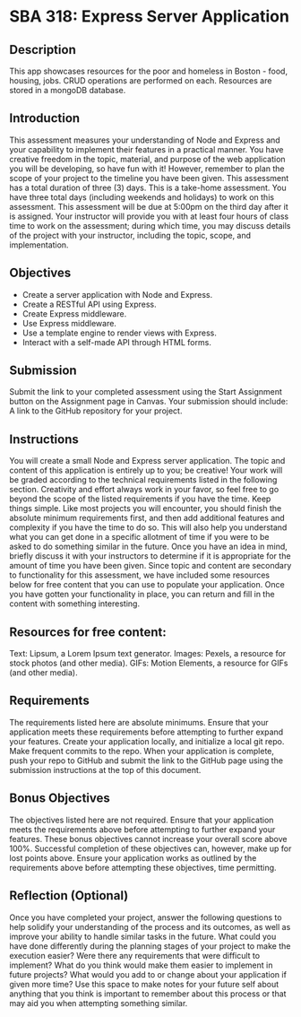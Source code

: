 # SBA 318: Express Server Application

## Description
This app showcases resources for the poor and homeless in Boston - food, housing, jobs.  CRUD operations are performed on each.  Resources are stored in a mongoDB database.
## Introduction
This assessment measures your understanding of Node and Express and your capability to implement their features in a practical manner. You have creative freedom in the topic, material, and purpose of the web application you will be developing, so have fun with it! However, remember to plan the scope of your project to the timeline you have been given.
This assessment has a total duration of three (3) days. This is a take-home assessment.
You have three total days (including weekends and holidays) to work on this assessment. This assessment will be due at 5:00pm on the third day after it is assigned. Your instructor will provide you with at least four hours of class time to work on the assessment; during which time, you may discuss details of the project with your instructor, including the topic, scope, and implementation.

## Objectives
- Create a server application with Node and Express.
- Create a RESTful API using Express.
- Create Express middleware.
- Use Express middleware.
- Use a template engine to render views with Express.
- Interact with a self-made API through HTML forms.

## Submission
Submit the link to your completed assessment using the Start Assignment button on the Assignment page in Canvas.
Your submission should include:
A link to the GitHub repository for your project.

## Instructions
You will create a small Node and Express server application. The topic and content of this application is entirely up to you; be creative!
Your work will be graded according to the technical requirements listed in the following section. Creativity and effort always work in your favor, so feel free to go beyond the scope of the listed requirements if you have the time.
Keep things simple. Like most projects you will encounter, you should finish the absolute minimum requirements first, and then add additional features and complexity if you have the time to do so. This will also help you understand what you can get done in a specific allotment of time if you were to be asked to do something similar in the future.
Once you have an idea in mind, briefly discuss it with your instructors to determine if it is appropriate for the amount of time you have been given.
Since topic and content are secondary to functionality for this assessment, we have included some resources below for free content that you can use to populate your application. Once you have gotten your functionality in place, you can return and fill in the content with something interesting.

## Resources for free content:
Text: Lipsum, a Lorem Ipsum text generator.
Images: Pexels, a resource for stock photos (and other media).
GIFs: Motion Elements, a resource for GIFs (and other media).

## Requirements
The requirements listed here are absolute minimums. Ensure that your application meets these requirements before attempting to further expand your features.
Create your application locally, and initialize a local git repo. Make frequent commits to the repo. When your application is complete, push your repo to GitHub and submit the link to the GitHub page using the submission instructions at the top of this document.

## Bonus Objectives
The objectives listed here are not required. Ensure that your application meets the requirements above before attempting to further expand your features.
These bonus objectives cannot increase your overall score above 100%. Successful completion of these objectives can, however, make up for lost points above. Ensure your application works as outlined by the requirements above before attempting these objectives, time permitting.

## Reflection (Optional)
Once you have completed your project, answer the following questions to help solidify your understanding of the process and its outcomes, as well as improve your ability to handle similar tasks in the future.
What could you have done differently during the planning stages of your project to make the execution easier?
Were there any requirements that were difficult to implement? What do you think would make them easier to implement in future projects?
What would you add to or change about your application if given more time?
Use this space to make notes for your future self about anything that you think is important to remember about this process or that may aid you when attempting something similar.
